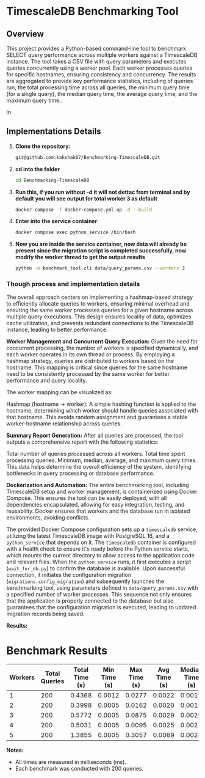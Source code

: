 # TimescaleDB Benchmarking Tool

## Overview
This project provides a Python-based command-line tool to benchmark SELECT query performance across multiple workers against a TimescaleDB instance. The tool takes a CSV file with query parameters and executes queries concurrently using a worker pool. Each worker processes queries for specific hostnames, ensuring consistency and concurrency. The results are aggregated to provide key performance statistics, including of queries run, the total processing time across all queries, the minimum query time (for a single query), the median
query time, the average query time, and the maximum query time..

In


## Implementations Details

1. **Clone the repository:**
   ```bash
   git@github.com:kakshak07/Benchmarking-TimescaleDB.git

2. **cd into the folder** 
   ```bash
   cd Benchmarking-TimescaleDB
3. **Run this, if you run without -d it will not dettac from terminal and by default you will see output for total worker 3 as default** 
   ```bash
   docker compose -f docker-compose.yml up -d --build
4. **Enter into the service container** 
   ```bash
   docker compose exec python_service /bin/bash

4. **Now you are inside the service container, now data will already be present since the migration script is completed successfully, now modify the worker thread to get the output results** 
   ```bash
   python -m benchmark_tool.cli data/query_params.csv --workers 3

### Though process and implementation details
The overall approach centers on implementing a hashmap-based strategy to efficiently allocate queries to workers, ensuring minimal overhead and ensuring the same worker processes queries for a given hostname across multiple query executions. This design ensures locality of data, optimizes cache utilization, and prevents redundant connections to the TimescaleDB instance, leading to better performance.


**Worker Management and Concurrent Query Execution:** Given the need for concurrent processing, the number of workers is specified dynamically, and each worker operates in its own thread or process. By employing a hashmap strategy, queries are distributed to workers based on the hostname. This mapping is critical since queries for the same hostname need to be consistently processed by the same worker for better performance and query locality.

The worker mapping can be visualized as:

Hashmap (hostname → worker): A simple hashing function is applied to the hostname, determining which worker should handle queries associated with that hostname. This avoids random assignment and guarantees a stable worker-hostname relationship across queries.


**Summary Report Generation:** After all queries are processed, the tool outputs a comprehensive report with the following statistics:

Total number of queries processed across all workers.
Total time spent processing queries.
Minimum, median, average, and maximum query times. This data helps determine the overall efficiency of the system, identifying bottlenecks in query processing or database performance.

**Dockerization and Automation:** The entire benchmarking tool, including TimescaleDB setup and worker management, is containerized using Docker Compose. This ensures the tool can be easily deployed, with all dependencies encapsulated, allowing for easy integration, testing, and reusability. Docker ensures that workers and the database run in isolated environments, avoiding conflicts.


The provided Docker Compose configuration sets up a `timescaledb` service, utilizing the latest TimescaleDB image with PostgreSQL 16, and a `python_service` that depends on it. The `timescaledb` container is configured with a health check to ensure it's ready before the Python service starts, which mounts the current directory to allow access to the application code and relevant files. When the `python_service` runs, it first executes a script (`wait_for_db.py`) to confirm the database is available. Upon successful connection, it initiates the configuration migration (`migrations.config_migration`) and subsequently launches the benchmarking tool, using parameters defined in `data/query_params.csv` with a specified number of worker processes. This sequence not only ensures that the application is properly connected to the database but also guarantees that the configuration migration is executed, leading to updated migration records being saved.

**Results:**

# Benchmark Results

| Workers | Total Queries | Total Time (s) | Min Time (s) | Max Time (s) | Avg Time (s) | Median Time (s) |
|---------|---------------|----------------|---------------|---------------|---------------|------------------|
| 1       | 200           | 0.4368         | 0.0012        | 0.0277        | 0.0022        | 0.0019           |
| 2       | 200           | 0.3998         | 0.0005        | 0.0162        | 0.0020        | 0.0019           |
| 3       | 200           | 0.5772         | 0.0005        | 0.0875        | 0.0029        | 0.0020           |
| 4       | 200           | 0.5031         | 0.0005        | 0.0095        | 0.0025        | 0.0021           |
| 5       | 200           | 1.3855         | 0.0005        | 0.3057        | 0.0069        | 0.0024           |


**Notes:**
- All times are measured in milliseconds (ms).
- Each benchmark was conducted with 200 queries.